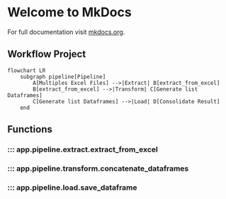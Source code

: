 # Welcome to MkDocs

For full documentation visit [mkdocs.org](https://www.mkdocs.org).

## Workflow Project

```mermaid
flowchart LR
    subgraph pipeline[Pipeline]
        A[Multiples Excel Files] -->|Extract| B[extract_from_excel]
        B[extract_from_excel] -->|Transform| C[Generate list Dataframes]
        C[Generate list Dataframes] -->|Load| D[Consolidate Result]
    end
```

## Functions

### ::: app.pipeline.extract.extract_from_excel

### ::: app.pipeline.transform.concatenate_dataframes

### ::: app.pipeline.load.save_dataframe
